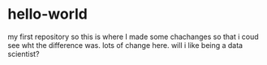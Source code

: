 # hello-world
my first repository
so this is where I made some chachanges so that i coud see wht the difference was.
lots of change here.
will i like being a data scientist?
